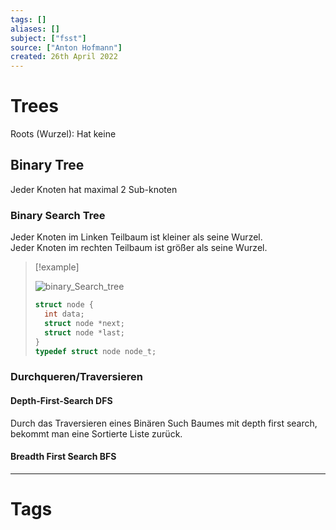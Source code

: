 ```yaml
---
tags: []
aliases: []
subject: ["fsst"]
source: ["Anton Hofmann"]
created: 26th April 2022
---
```


# Trees

Roots (Wurzel): Hat keine 

## Binary Tree

Jeder Knoten hat maximal 2 Sub-knoten 

### Binary Search Tree

Jeder Knoten im Linken Teilbaum ist kleiner als seine Wurzel.  
Jeder Knoten im rechten Teilbaum ist größer als seine Wurzel.

> [!example] 
>
> ![binary_Search_tree](binary_Search_tree.svg)
>
> ``` c
> struct node {
> 	int data;
> 	struct node *next;
> 	struct node *last;
> }
> typedef struct node node_t;
> ```

### Durchqueren/Traversieren

#### Depth-First-Search DFS

Durch das Traversieren eines Binären Such Baumes mit depth first search, bekommt man eine Sortierte Liste zurück.

#### Breadth First Search BFS

---

# Tags